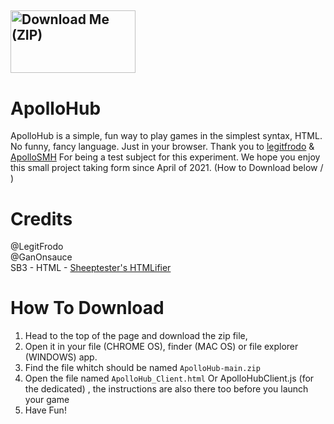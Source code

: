 ## <a href="https://github.com/GanOnsauce/ApolloHub/archive/refs/heads/main.zip"><img src="http://react.rocks/images/converted/downloadbutton.jpg" alt="Download Me (ZIP)" style="width:200px;height:100px;"></a>


# ApolloHub
ApolloHub is a simple, fun way to play games in the simplest syntax, HTML. No funny, fancy language. Just in your browser. Thank you to <a href="https://scratch.mit.edu/users/legitfrodo/">legitfrodo</a> & <a href="https://scratch.mit.edu/users/ApolloSMH/">ApolloSMH</a> For being a test subject for this experiment. We hope you enjoy this small project taking form since April of 2021. (How to Download below \/ )


# Credits
@LegitFrodo
<br>
@GanOnsauce
<br>
SB3 - HTML - <a href="https://sheeptester.github.io/htmlifier/">Sheeptester's HTMLifier</a>

# How To Download

1. Head to the top of the page and download the zip file,
2.  Open it in your file (CHROME OS), finder (MAC OS) or file explorer (WINDOWS) app.
3.  Find the file whitch should be named `ApolloHub-main.zip`
4.  Open the file named `ApolloHub_Client.html` Or ApolloHubClient.js (for the dedicated) , the instructions are also there too before you launch your game
5.  Have Fun!
